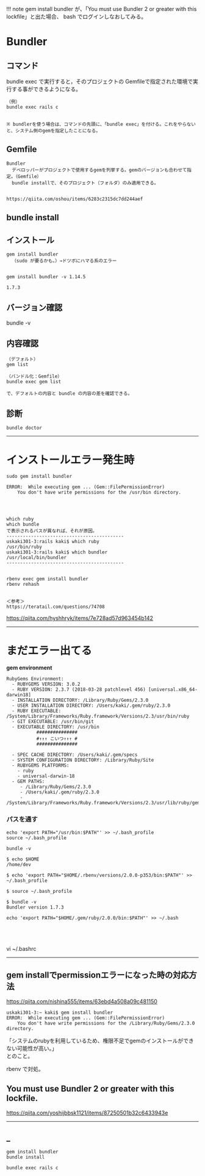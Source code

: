 !!! note
	gem install bundler が、「You must use Bundler 2 or greater with this lockfile」と出た場合、
	bash でログインしなおしてみる。


# Bundler

## コマンド
bundle exec で実行すると，そのプロジェクトの Gemfileで指定された環境で実行する事ができるようになる。
```
（例）
bundle exec rails c


※ bundlerを使う場合は、コマンドの先頭に、「bundle exec」を付ける。これをやらないと、システム側のgemを指定したことになる。
```

## Gemfile
```
Bundler
  デベロッパーがプロジェクトで使用するgemを列挙する。gemのバージョンも合わせて指定。（Gemfile）
  bundle installで、そのプロジェクト（フォルダ）のみ適用できる。
  

https://qiita.com/oshou/items/6283c2315dc7dd244aef
```

## bundle install



## インストール
```
gem install bundler
  （sudo が要るかも。）→ドツボにハマる系のエラー  


gem install bundler -v 1.14.5

1.7.3
```

## バージョン確認
bundle -v

## 内容確認
```
（デフォルト）
gem list

（バンドル化：Gemfile）
bundle exec gem list 

で、デフォルトの内容と bundle の内容の差を確認できる。
```


## 診断
```
bundle doctor
```

_______________________________________________________________________
# インストールエラー発生時
```
sudo gem install bundler

ERROR:  While executing gem ... (Gem::FilePermissionError)
    You don't have write permissions for the /usr/bin directory.




which ruby
which bundle
で表示されるパスが異なれば、それが原因。
-------------------------------------------
uskaki301-3:rails kaki$ which ruby
/usr/bin/ruby
uskaki301-3:rails kaki$ which bundler
/usr/local/bin/bundler
-------------------------------------------


rbenv exec gem install bundler
rbenv rehash


＜参考＞
https://teratail.com/questions/74708
```



https://qiita.com/hyshhryk/items/7e728ad57d963454b142


_______________________________________________________________________
# まだエラー出てる

**gem environment**
```
RubyGems Environment:
  - RUBYGEMS VERSION: 3.0.2
  - RUBY VERSION: 2.3.7 (2018-03-28 patchlevel 456) [universal.x86_64-darwin18]
  - INSTALLATION DIRECTORY: /Library/Ruby/Gems/2.3.0
  - USER INSTALLATION DIRECTORY: /Users/kaki/.gem/ruby/2.3.0
  - RUBY EXECUTABLE: /System/Library/Frameworks/Ruby.framework/Versions/2.3/usr/bin/ruby
  - GIT EXECUTABLE: /usr/bin/git
  - EXECUTABLE DIRECTORY: /usr/bin
           ###############
           #↑↑↑ こいつ↑↑↑ #
           ###############

  - SPEC CACHE DIRECTORY: /Users/kaki/.gem/specs
  - SYSTEM CONFIGURATION DIRECTORY: /Library/Ruby/Site
  - RUBYGEMS PLATFORMS:
    - ruby
    - universal-darwin-18
  - GEM PATHS:
     - /Library/Ruby/Gems/2.3.0
     - /Users/kaki/.gem/ruby/2.3.0
     - /System/Library/Frameworks/Ruby.framework/Versions/2.3/usr/lib/ruby/gems/2.3.0
```

### パスを通す
```
echo 'export PATH="/usr/bin:$PATH"' >> ~/.bash_profile 
source ~/.bash_profile

bundle -v
```
```
$ echo $HOME
/home/dev

$ echo 'export PATH="$HOME/.rbenv/versions/2.0.0-p353/bin:$PATH"' >> ~/.bash_profile 

$ source ~/.bash_profile 

$ bundle -v
Bundler version 1.7.3
```


```
echo 'export PATH="$HOME/.gem/ruby/2.0.0/bin:$PATH"' >> ~/.bash




```


### 
vi ~/.bashrc



____________________________________________________________________

## gem installでpermissionエラーになった時の対応方法
https://qiita.com/nishina555/items/63ebd4a508a09c481150  

```
uskaki301-3:~ kaki$ gem install bundler
ERROR:  While executing gem ... (Gem::FilePermissionError)
    You don't have write permissions for the /Library/Ruby/Gems/2.3.0 directory.
```

「システムのrubyを利用しているため、権限不足でgemのインストールができない可能性が高い。」  
とのこと。

rbenv で対処。



## You must use Bundler 2 or greater with this lockfile.
https://qiita.com/yoshijbbsk1121/items/87250501b32c6433943e  


____________________________________________________________________


## _
```
gem install bundler
bundle install

bundle exec rails c
```

